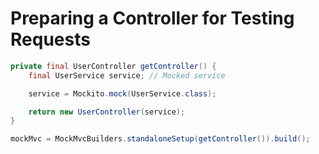 # Preparing a Controller for Testing Requests

```java
private final UserController getController() {
	final UserService service; // Mocked service

	service = Mockito.mock(UserService.class);

	return new UserController(service);
}
```

```java
mockMvc = MockMvcBuilders.standaloneSetup(getController()).build();
```

